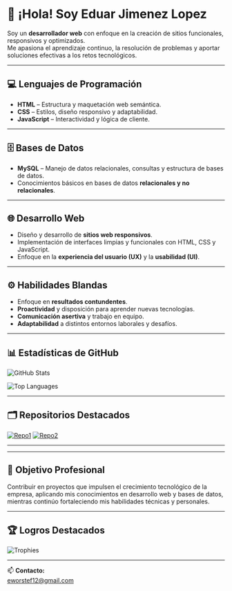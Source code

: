 # 👋 ¡Hola! Soy Eduar Jimenez Lopez

Soy un **desarrollador web** con enfoque en la creación de sitios funcionales, responsivos y optimizados.  
Me apasiona el aprendizaje continuo, la resolución de problemas y aportar soluciones efectivas a los retos tecnológicos.

---

## 💻 Lenguajes de Programación
- **HTML** – Estructura y maquetación web semántica.  
- **CSS** – Estilos, diseño responsivo y adaptabilidad.  
- **JavaScript** – Interactividad y lógica de cliente.  

---

## 🗄️ Bases de Datos
- **MySQL** – Manejo de datos relacionales, consultas y estructura de bases de datos.  
- Conocimientos básicos en bases de datos **relacionales y no relacionales**.  

---

## 🌐 Desarrollo Web
- Diseño y desarrollo de **sitios web responsivos**.  
- Implementación de interfaces limpias y funcionales con HTML, CSS y JavaScript.  
- Enfoque en la **experiencia del usuario (UX)** y la **usabilidad (UI)**.  

---

## ⚙️ Habilidades Blandas
- Enfoque en **resultados contundentes**.  
- **Proactividad** y disposición para aprender nuevas tecnologías.  
- **Comunicación asertiva** y trabajo en equipo.  
- **Adaptabilidad** a distintos entornos laborales y desafíos.  

---

## 📊 Estadísticas de GitHub

![GitHub Stats](https://github-readme-stats.vercel.app/api?username=EduarJIM&show_icons=true&theme=tokyonight&count_private=true&include_all_commits=true)

![Top Languages](https://github-readme-stats.vercel.app/api/top-langs/?username=EduarJIM&layout=compact&theme=tokyonight)

---

## 🗂️ Repositorios Destacados

[![Repo1](https://github-readme-stats.vercel.app/api/pin/?username=EduarJIM&repo=nombre-del-repo1&theme=tokyonight)](https://github.com/tu-usuario/nombre-del-repo1)
[![Repo2](https://github-readme-stats.vercel.app/api/pin/?username=EduarJIM&repo=nombre-del-repo2&theme=tokyonight)](https://github.com/tu-usuario/nombre-del-repo2)

---






---



## 🚀 Objetivo Profesional
Contribuir en proyectos que impulsen el crecimiento tecnológico de la empresa, aplicando mis conocimientos en desarrollo web y bases de datos, mientras continúo fortaleciendo mis habilidades técnicas y personales.


---

## 🏆 Logros Destacados

![Trophies](https://github-profile-trophy.vercel.app/?username=EduarJIM&theme=tokyonight&margin-w=15&no-frame=true)

---

📫 **Contacto:**  
eworstef12@gmail.com
